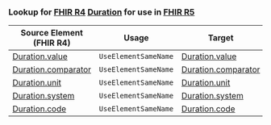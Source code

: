 ### Lookup for [FHIR R4](https://hl7.org/fhir/R4/) [Duration](https://hl7.org/fhir/R4/Duration.html) for use in [FHIR R5](https://hl7.org/fhir/R5/)

| Source Element (FHIR R4) | Usage | Target |
| -------------- | ----- | ------ |
| [Duration.value](https://hl7.org/fhir/R4/Duration.html#resource) | `UseElementSameName` | [Duration.value](https://hl7.org/fhir/R5/Duration.html#resource) |
| [Duration.comparator](https://hl7.org/fhir/R4/Duration.html#resource) | `UseElementSameName` | [Duration.comparator](https://hl7.org/fhir/R5/Duration.html#resource) |
| [Duration.unit](https://hl7.org/fhir/R4/Duration.html#resource) | `UseElementSameName` | [Duration.unit](https://hl7.org/fhir/R5/Duration.html#resource) |
| [Duration.system](https://hl7.org/fhir/R4/Duration.html#resource) | `UseElementSameName` | [Duration.system](https://hl7.org/fhir/R5/Duration.html#resource) |
| [Duration.code](https://hl7.org/fhir/R4/Duration.html#resource) | `UseElementSameName` | [Duration.code](https://hl7.org/fhir/R5/Duration.html#resource) |

